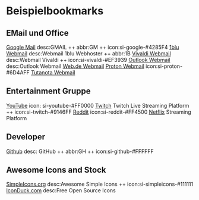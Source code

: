 # Beispielbookmarks

## EMail und Office
[Google Mail](https://mail.google.com) desc:GMAIL ++ abbr:GM ++ icon:si-google-#4285F4
[1blu Webmail](https://webmail.1blu.de/) desc:Webmail 1blu Webhoster ++ abbr:1B
[Vivaldi Webmail](https://webmail.vivaldi.net) desc:Webmail Vivaldi ++ icon:si-vivaldi-#EF3939
[Outlook Webmail](https://www.outlook.com) desc:Outlook Webmail
[Web.de Webmail](https://www.web.de)
[Proton Webmail](https://proton.me/) icon:si-proton-#6D4AFF
[Tutanota Webmail](https://tuta.com/de/)

## Entertainment Gruppe
[YouTube](https://youtube.com/) icon: si-youtube-#FF0000
[Twitch](https://www.twitch.tv) Twitch Live Streaming Platform ++ icon:si-twitch-#9146FF
[Reddit](https://reddit.com/) icon:si-reddit-#FF4500
[Netflix](https://www.netflix.com/de) Streaming Platform

## Developer
[Github](https://github.com) desc: GitHub ++ abbr:GH ++ icon:si-github-#FFFFFF

## Awesome Icons and Stock
[SimpleIcons.org](https://simpleicons.org/) desc:Awesome Simple Icons ++ icon:si-simpleicons-#111111
[IconDuck.com](https://iconduck.com/) desc:Free Open Source Icons
